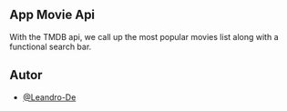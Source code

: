 ## App Movie Api

With the TMDB api, we call up the most popular movies list along with a functional search bar.

## Autor

- [@Leandro-De](https://github.com/Leandro-De)
